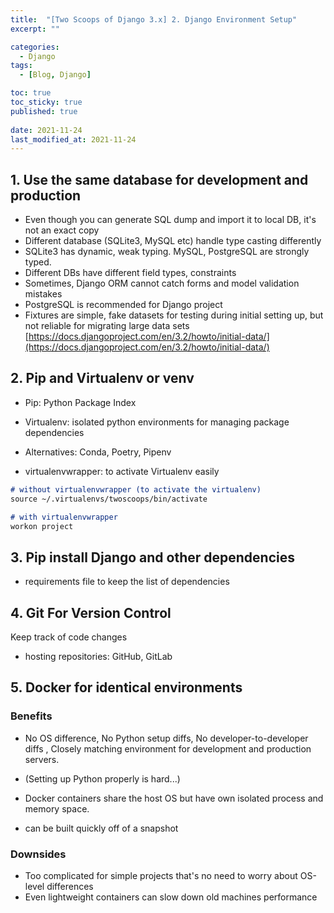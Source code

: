 ```yaml
---
title:  "[Two Scoops of Django 3.x] 2. Django Environment Setup"
excerpt: ""

categories:
  - Django
tags:
  - [Blog, Django]

toc: true
toc_sticky: true
published: true
 
date: 2021-11-24
last_modified_at: 2021-11-24
---
```


## 1. Use the same database for development and production 
- Even though you can generate SQL dump and import it to local DB, it's not an exact copy
- Different database (SQLite3, MySQL etc) handle type casting differently 
- SQLite3 has dynamic, weak typing. MySQL, PostgreSQL are strongly typed.
- Different DBs have different field types, constraints
- Sometimes, Django ORM cannot catch forms and model validation mistakes
- PostgreSQL is recommended for Django project
- Fixtures are simple, fake datasets for testing during initial setting up, 
but not reliable for migrating large data sets 
 [https://docs.djangoproject.com/en/3.2/howto/initial-data/](https://docs.djangoproject.com/en/3.2/howto/initial-data/)

## 2. Pip and Virtualenv or venv
- Pip: Python Package Index 
- Virtualenv: isolated python environments for managing package dependencies 

- Alternatives: Conda, Poetry, Pipenv
- virtualenvwrapper: to activate Virtualenv easily

```markdown
# without virtualenvwrapper (to activate the virtualenv)
source ~/.virtualenvs/twoscoops/bin/activate

# with virtualenvwrapper
workon project
```

## 3. Pip install Django and other dependencies  
- requirements file to keep the list of dependencies 

## 4. Git For Version Control 
Keep track of code changes
- hosting repositories: GitHub, GitLab

## 5. Docker for identical environments 
### Benefits
- No OS difference, No Python setup diffs, No developer-to-developer diffs 
, Closely matching environment for development and production servers.

- (Setting up Python properly is hard...)
- Docker containers share the host OS but have own isolated process and memory space.
- can be built quickly off of a snapshot 

### Downsides
- Too complicated for simple projects that's no need to worry about OS-level differences
- Even lightweight containers can slow down old machines performance

